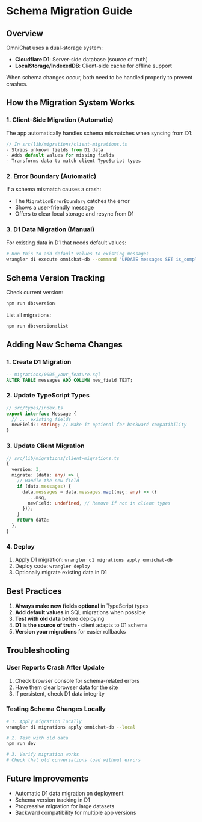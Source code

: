# Schema Migration Guide

## Overview

OmniChat uses a dual-storage system:

- **Cloudflare D1**: Server-side database (source of truth)
- **LocalStorage/IndexedDB**: Client-side cache for offline support

When schema changes occur, both need to be handled properly to prevent crashes.

## How the Migration System Works

### 1. Client-Side Migration (Automatic)

The app automatically handles schema mismatches when syncing from D1:

```typescript
// In src/lib/migrations/client-migrations.ts
- Strips unknown fields from D1 data
- Adds default values for missing fields
- Transforms data to match client TypeScript types
```

### 2. Error Boundary (Automatic)

If a schema mismatch causes a crash:

- The `MigrationErrorBoundary` catches the error
- Shows a user-friendly message
- Offers to clear local storage and resync from D1

### 3. D1 Data Migration (Manual)

For existing data in D1 that needs default values:

```bash
# Run this to add default values to existing messages
wrangler d1 execute omnichat-db --command "UPDATE messages SET is_complete = COALESCE(is_complete, 1), tokens_generated = COALESCE(tokens_generated, 0) WHERE is_complete IS NULL OR tokens_generated IS NULL;"
```

## Schema Version Tracking

Check current version:

```bash
npm run db:version
```

List all migrations:

```bash
npm run db:version:list
```

## Adding New Schema Changes

### 1. Create D1 Migration

```sql
-- migrations/0005_your_feature.sql
ALTER TABLE messages ADD COLUMN new_field TEXT;
```

### 2. Update TypeScript Types

```typescript
// src/types/index.ts
export interface Message {
  // ... existing fields
  newField?: string; // Make it optional for backward compatibility
}
```

### 3. Update Client Migration

```typescript
// src/lib/migrations/client-migrations.ts
{
  version: 3,
  migrate: (data: any) => {
    // Handle the new field
    if (data.messages) {
      data.messages = data.messages.map((msg: any) => ({
        ...msg,
        newField: undefined, // Remove if not in client types
      }));
    }
    return data;
  },
}
```

### 4. Deploy

1. Apply D1 migration: `wrangler d1 migrations apply omnichat-db`
2. Deploy code: `wrangler deploy`
3. Optionally migrate existing data in D1

## Best Practices

1. **Always make new fields optional** in TypeScript types
2. **Add default values** in SQL migrations when possible
3. **Test with old data** before deploying
4. **D1 is the source of truth** - client adapts to D1 schema
5. **Version your migrations** for easier rollbacks

## Troubleshooting

### User Reports Crash After Update

1. Check browser console for schema-related errors
2. Have them clear browser data for the site
3. If persistent, check D1 data integrity

### Testing Schema Changes Locally

```bash
# 1. Apply migration locally
wrangler d1 migrations apply omnichat-db --local

# 2. Test with old data
npm run dev

# 3. Verify migration works
# Check that old conversations load without errors
```

## Future Improvements

- Automatic D1 data migration on deployment
- Schema version tracking in D1
- Progressive migration for large datasets
- Backward compatibility for multiple app versions
